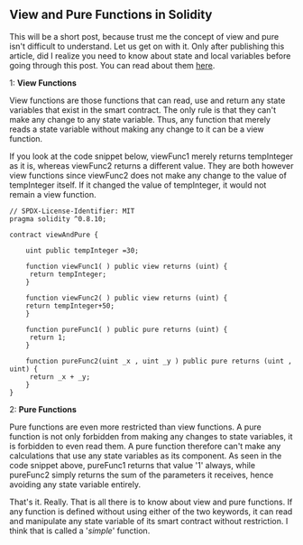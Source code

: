 ## View and Pure Functions in Solidity

This will be a short post, because trust me the concept of view and pure isn't difficult to understand. Let us get on with it.
Only after publishing this article, did I realize you need to know about state and local variables before going through this post. You can read about them [here](https://13thcodearmy.hashnode.dev/state-local-and-global-variables-in-solidity).


1: **View Functions**

View functions are those functions that can read, use and return any state variables that exist in the smart contract. 
The only rule is that they can't make any change to any state variable.
Thus, any function that merely reads a state variable without making any change to it can be a view function.

If you look at the code snippet below, viewFunc1 merely returns tempInteger as it is, whereas viewFunc2 returns a different value. 
They are both however view functions since viewFunc2 does not make any change to the value of tempInteger itself. If it changed the value of tempInteger, it would not remain a view function.

```
// SPDX-License-Identifier: MIT
pragma solidity ^0.8.10;

contract viewAndPure {
    
    uint public tempInteger =30;

    function viewFunc1( ) public view returns (uint) { 
     return tempInteger;
    }

    function viewFunc2( ) public view returns (uint) { 
    return tempInteger+50;
    }

    function pureFunc1( ) public pure returns (uint) { 
     return 1;
    }

    function pureFunc2(uint _x , uint _y ) public pure returns (uint , uint) { 
     return _x + _y;
    }
}
```


2: **Pure Functions**

Pure functions are even more restricted than view functions. A pure function is not only forbidden from making any changes to state variables, it is forbidden to even read them. A pure function therefore can't make any calculations that use any state variables as its component. 
As seen in the code snippet above, pureFunc1 returns that value '1' always, while pureFunc2 simply returns the sum of the parameters it receives, hence avoiding any state variable entirely.



That's it. Really. That is all there is to know about view and pure functions. If any function is defined without using either of the two keywords, it can read and manipulate any state variable of its smart contract without restriction. I think that is called a '*simple*' function.
